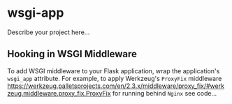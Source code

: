 # wsgi-app

Describe your project here...

## Hooking in WSGI Middleware

To add WSGI middleware to your Flask application, wrap the application's `wsgi_app` attribute. For example, to apply Werkzeug's `ProxyFix` middleware  
<https://werkzeug.palletsprojects.com/en/2.3.x/middleware/proxy_fix/#werkzeug.middleware.proxy_fix.ProxyFix> for running behind `Nginx` see code...
